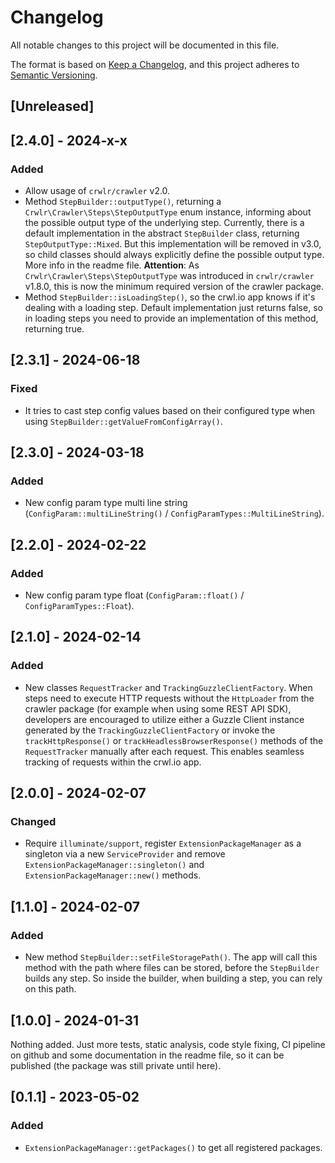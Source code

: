 # Changelog
All notable changes to this project will be documented in this file.

The format is based on [Keep a Changelog](https://keepachangelog.com/en/1.0.0/),
and this project adheres to [Semantic Versioning](https://semver.org/spec/v2.0.0.html).

## [Unreleased]

## [2.4.0] - 2024-x-x
### Added
* Allow usage of `crwlr/crawler` v2.0.
* Method `StepBuilder::outputType()`, returning a `Crwlr\Crawler\Steps\StepOutputType` enum instance, informing about the possible output type of the underlying step. Currently, there is a default implementation in the abstract `StepBuilder` class, returning `StepOutputType::Mixed`. But this implementation will be removed in v3.0, so child classes should always explicitly define the possible output type. More info in the readme file. __Attention__: As `Crwlr\Crawler\Steps\StepOutputType` was introduced in `crwlr/crawler` v1.8.0, this is now the minimum required version of the crawler package.
* Method `StepBuilder::isLoadingStep()`, so the crwl.io app knows if it's dealing with a loading step. Default implementation just returns false, so in loading steps you need to provide an implementation of this method, returning true.

## [2.3.1] - 2024-06-18
### Fixed
* It tries to cast step config values based on their configured type when using `StepBuilder::getValueFromConfigArray()`.

## [2.3.0] - 2024-03-18
### Added
* New config param type multi line string (`ConfigParam::multiLineString()` / `ConfigParamTypes::MultiLineString`).

## [2.2.0] - 2024-02-22
### Added
* New config param type float (`ConfigParam::float()` / `ConfigParamTypes::Float`).

## [2.1.0] - 2024-02-14
### Added
* New classes `RequestTracker` and `TrackingGuzzleClientFactory`. When steps need to execute HTTP requests without the `HttpLoader` from the crawler package (for example when using some REST API SDK), developers are encouraged to utilize either a Guzzle Client instance generated by the `TrackingGuzzleClientFactory` or invoke the `trackHttpResponse()` or `trackHeadlessBrowserResponse()` methods of the `RequestTracker` manually after each request. This enables seamless tracking of requests within the crwl.io app.

## [2.0.0] - 2024-02-07
### Changed
* Require `illuminate/support`, register `ExtensionPackageManager` as a singleton via a new `ServiceProvider` and remove `ExtensionPackageManager::singleton()` and `ExtensionPackageManager::new()` methods.

## [1.1.0] - 2024-02-07
### Added
* New method `StepBuilder::setFileStoragePath()`. The app will call this method with the path where files can be stored, before the `StepBuilder` builds any step. So inside the builder, when building a step, you can rely on this path.

## [1.0.0] - 2024-01-31
Nothing added. Just more tests, static analysis, code style fixing, CI pipeline on github and some documentation in the readme file, so it can be published (the package was still private until here).

## [0.1.1] - 2023-05-02
### Added
* `ExtensionPackageManager::getPackages()` to get all registered packages.
